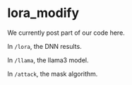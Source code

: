 # lora_modify
We currently post part of our code here.

In `/lora`, the DNN results.

In `/llama`, the llama3 model.

In `/attack`, the mask algorithm.

